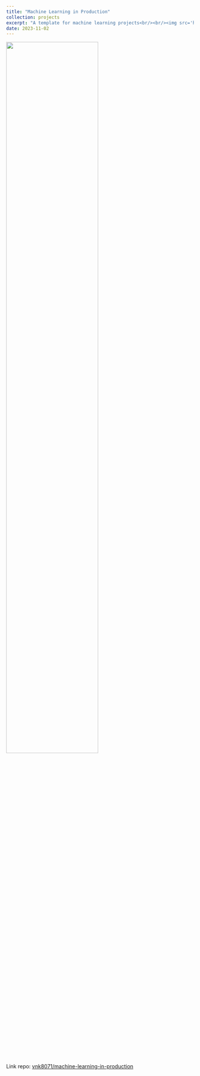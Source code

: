 ```yaml
---
title: "Machine Learning in Production"
collection: projects
excerpt: "A template for machine learning projects<br/><br/><img src='https://www.researchgate.net/publication/333650038/figure/fig2/AS:767001307914241@1559878770115/Machine-Learning-Production-Pipeline.png' width='70%'>"
date: 2023-11-02
---
```


<img src='https://www.researchgate.net/publication/333650038/figure/fig2/AS:767001307914241@1559878770115/Machine-Learning-Production-Pipeline.png' width='70%'>

Link repo: [vnk8071/machine-learning-in-production](https://github.com/vnk8071/machine-learning-in-production)